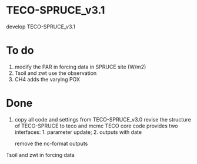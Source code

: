 # TECO-SPRUCE_v3.1
develop TECO-SPRUCE_v3.1

# To do
1. modify the PAR in forcing data in SPRUCE site (W/m2)
2. Tsoil and zwt use the observation
3. CH4 adds the varying POX

# Done
1. copy all code and settings from TECO-SPRUCE_v3.0
    revise the structure of TECO-SPRUCE to teco and mcmc
        TECO core code provides two interfaces: 1. parameter update; 2. outputs with date
    
    remove the nc-format outputs


Tsoil and zwt in forcing data